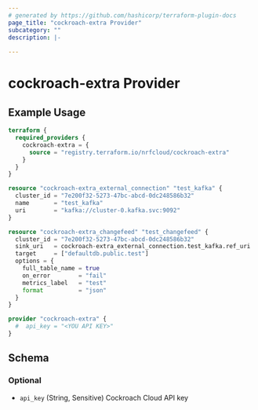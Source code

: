 ```yaml
---
# generated by https://github.com/hashicorp/terraform-plugin-docs
page_title: "cockroach-extra Provider"
subcategory: ""
description: |-
  
---
```


# cockroach-extra Provider



## Example Usage

```terraform
terraform {
  required_providers {
    cockroach-extra = {
      source = "registry.terraform.io/nrfcloud/cockroach-extra"
    }
  }
}

resource "cockroach-extra_external_connection" "test_kafka" {
  cluster_id = "7e200f32-5273-47bc-abcd-0dc248586b32"
  name       = "test_kafka"
  uri        = "kafka://cluster-0.kafka.svc:9092"
}

resource "cockroach-extra_changefeed" "test_changefeed" {
  cluster_id = "7e200f32-5273-47bc-abcd-0dc248586b32"
  sink_uri   = cockroach-extra_external_connection.test_kafka.ref_uri
  target     = ["defaultdb.public.test"]
  options = {
    full_table_name = true
    on_error        = "fail"
    metrics_label   = "test"
    format          = "json"
  }
}

provider "cockroach-extra" {
  #  api_key = "<YOU API KEY>"
}
```

<!-- schema generated by tfplugindocs -->
## Schema

### Optional

- `api_key` (String, Sensitive) Cockroach Cloud API key
